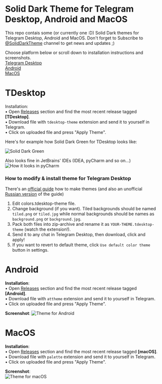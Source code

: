 # Solid Dark Theme for Telegram Desktop, Android and MacOS

This repo contais some (or currently one :D) Solid Dark themes for Telegram Desktop, Android and MacOS. Don't forget to Subscribe to [@SolidDarkTheme](https://telegram.me/SolidDarkTheme) channel to get news and updates ;)  

Choose platform below or scroll down to installation instructions and screenshots.  
[Telegram Desktop](#tdesktop)  
[Android](#android)  
[MacOS](#macos)  

# TDesktop

Installation:  
• Open [Releases](https://github.com/MasterGroosha/telegram-soliddark-theme/releases) section and find the most recent release tagged **[TDesktop]**.  
• Download file with `tdesktop-theme` extension and send it to yourself in Telegram.  
• Click on uploaded file and press "Apply Theme".

Here's for example how Solid Dark Green for TDesktop looks like:

![Solid Dark Green](http://telegra.ph/file/599b5035057cfe72050f1.png)

Also looks fine in JetBrains' IDEs (IDEA, pyCharm and so on...)
![How it looks in pyCharm](https://pp.vk.me/c637720/v637720512/2c4c1/sxbeyUq-uu4.jpg)

### How to modify & install theme for Telegram Desktop

There's an [official guide](http://telegra.ph/Create-Telegram-Theme-01-12) how to make themes (and also an unofficial [Russian version](http://telegra.ph/Telegram-Desktop-Rukovodstvo-po-temam-01-12) of the guide)

1) Edit colors.tdesktop-theme file.  
2) Change background (if you want). Tiled backgrounds should be named `tiled.png` or `tiled.jpg` while normal backgrounds should be names as `background.png` or `background.jpg`.  
3) Pack both files into zip-archive and rename it as `YOUR-THEME.tdesktop-theme` (watch the extension!).  
4) Send it to any chat in Telegram Desktop, then download, click and apply!  
5) If you want to revert to default theme, click `Use default color theme` button in settings.  

# Android

**Installation**:  
• Open [Releases](https://github.com/MasterGroosha/telegram-soliddark-theme/releases) section and find the most recent release tagged **[Android]**.  
• Download file with `attheme` extension and send it to yourself in Telegram.  
• Click on uploaded file and press "Apply Theme".

**Screenshot**:
![Theme for Android](https://pp.userapi.com/c824202/v824202696/5e524/STCV48Hy5sQ.jpg)

# MacOS

**Installation**:  
• Open [Releases](https://github.com/MasterGroosha/telegram-soliddark-theme/releases) section and find the most recent release tagged **[macOS]**.  
• Download file with `palette` extension and send it to yourself in Telegram.  
• Click on uploaded file and press "Apply Theme".

**Screenshot**:  
![Theme for macOS](https://pp.userapi.com/c834302/v834302410/5fcc1/YWyfwN4l5uE.jpg)
